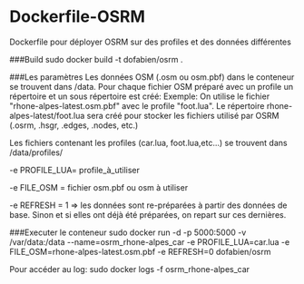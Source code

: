 # Dockerfile-OSRM

Dockerfile pour déployer OSRM sur des profiles et des données différentes

###Build
sudo docker build -t dofabien/osrm .

###Les paramètres
Les données OSM (.osm ou osm.pbf) dans le conteneur se trouvent dans /data. Pour chaque fichier OSM préparé avec un profile un répertoire et un sous répertoire est créé:
Exemple: On utilise le fichier "rhone-alpes-latest.osm.pbf" avec le profile "foot.lua".
Le répertoire rhone-alpes-latest/foot.lua sera créé pour stocker les fichiers utilisé par OSRM (.osrm, .hsgr, .edges, .nodes, etc.)

Les fichiers contenant les profiles (car.lua, foot.lua,etc...) se trouvent dans /data/profiles/

 -e PROFILE_LUA= profile_à_utiliser
 
 -e FILE_OSM = fichier osm.pbf ou osm à utiliser
 
 -e REFRESH = 1 => les données sont re-préparées à partir des données de base. Sinon et si elles ont déjà été préparées, on repart sur ces dernières.

###Executer le conteneur
sudo docker run -d -p 5000:5000 -v /var/data:/data --name=osrm_rhone-alpes_car -e PROFILE_LUA=car.lua  -e FILE_OSM=rhone-alpes-latest.osm.pbf -e REFRESH=0 dofabien/osrm

Pour accéder au log: 
sudo docker logs -f osrm_rhone-alpes_car
